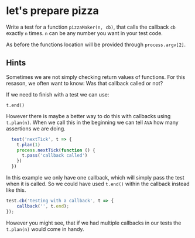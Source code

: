 # let's prepare pizza

Write a test for a function `pizzaMaker(n, cb)`, that calls the callback 
`cb` exactly `n` times. `n` can be any number you want in your test code.

As before the functions location will be provided through `process.argv[2]`.

## Hints

Sometimes we are not simply checking return values of functions.
For this resason, we often want
to know: Was that callback called or not?

If we need to finish with a test we can use:

`t.end()`

However there is maybe a better way to do this with callbacks using `t.plan(n)`.
When we call this in the beginning we can tell `AVA` how many assertions we are
doing.

```js
  test('nextTick', t => {
    t.plan(1)
    process.nextTick(function () {
      t.pass('callback called')
    })
  })
```

In this example we only have one callback, which will simply pass the test when
it is called. So we could have used `t.end()` within the callback instead like this.

```js
test.cb('testing with a callback', t => {
	callback('', t.end);
});
```

However you might see, that if we had multiple callbacks in our tests the 
`t.plan(n)` would come in handy.
